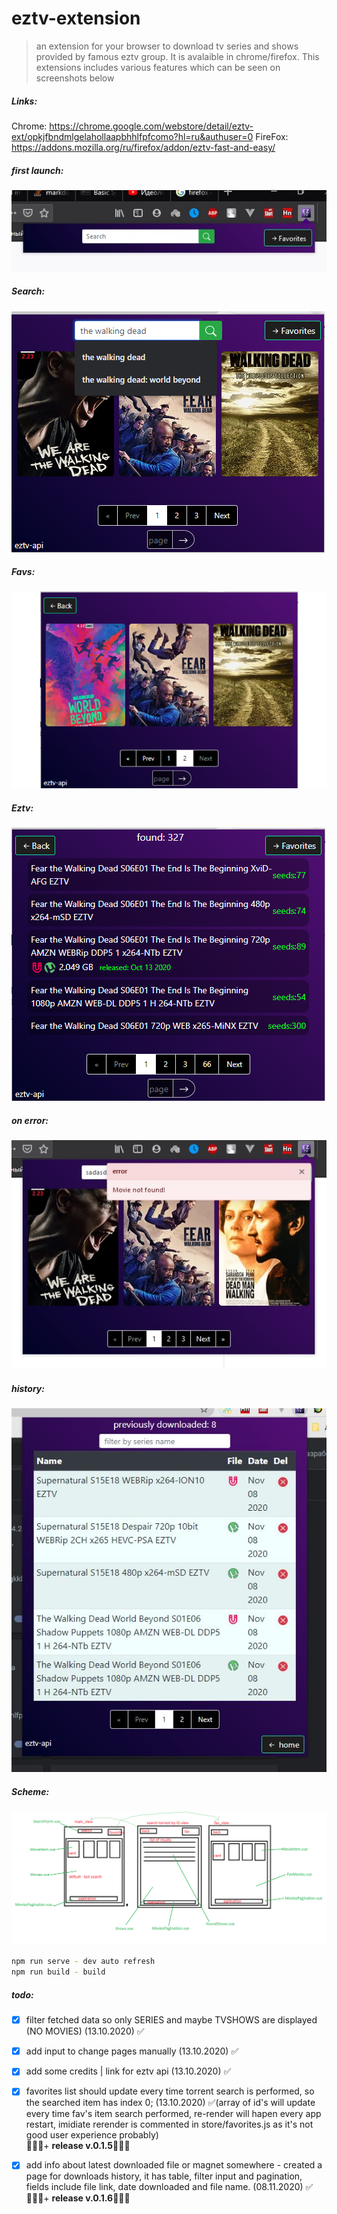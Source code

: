 # eztv-extension
> an extension for your browser to download tv series and shows provided by famous eztv group. It is avalaible in chrome/firefox. This extensions includes various features which can be seen on screenshots below

##### Links:
Chrome: https://chrome.google.com/webstore/detail/eztv-ext/opkjfbndmlgelahollaapbhhlfpfcomo?hl=ru&authuser=0
FireFox: https://addons.mozilla.org/ru/firefox/addon/eztv-fast-and-easy/

##### first launch:
![Alt text](images/ScreenInit.JPG?raw=true "scheme")
##### Search:
![Alt text](images/screen-search.png?raw=true "scheme")
##### Favs:
![Alt text](images/screen-favs.png?raw=true "scheme")
##### Eztv:
![Alt text](images/Screen-eztv.png?raw=true "scheme")
##### on error:
![Alt text](images/Screen-search-wrongjpg.jpg?raw=true "scheme")
##### history:
![Alt text](images/history.JPG?raw=true "scheme")
##### Scheme:
![Alt text](images/scheme.png?raw=true "scheme")
```sh
npm run serve - dev auto refresh
npm run build - build
```

##### todo:

- [x] filter fetched data so only  SERIES and maybe TVSHOWS are displayed (NO MOVIES) (13.10.2020) ✅
- [x] add input to change pages manually (13.10.2020) ✅
- [x] add some credits | link for eztv api (13.10.2020) ✅
- [x] favorites list should update every  time torrent search is performed,  so the searched item has index 0; (13.10.2020) ✅(array of id's will update every time fav's item search performed, re-render will hapen every app restart, imidiate rerender is commented in store/favorites.js as it's not good user experience probably) <br>:cow2::cow2::cow2:+ **release v.0.1.5**:cow2::cow2::cow2:
- [x] add info about latest downloaded file or magnet somewhere - created a page for  downloads history, it has table, filter input and pagination, fields include file link, date downloaded and file name. (08.11.2020) ✅<br>:cow2::cow2::cow2:+ **release v.0.1.6**:cow2::cow2::cow2:

